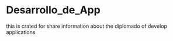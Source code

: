 # Desarrollo_de_App
this is crated for share information about the diplomado of develop applications
